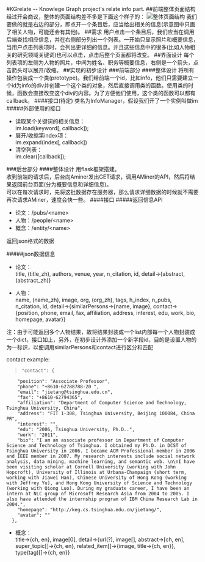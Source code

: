 #KGrelate
-- Knowlege Graph project's relate info part.
##前端整体页面结构
经过开会商议，整体的页面结构差不多是下面这个样子的：
![整体页面结构](mainpage.png)
我们要做的就是右边的部分，即点开一个条目后，应当给出相关的信息(示意图中只画了相关人物，可能还会有其他)。
##需求
用户点击一个条目后，我们应当在调用后端查找相应信息，并在右侧部分列出一个列表。一开始只显示照片和概要信息，当用户点击列表项时，会列出更详细的信息。并且这些信息中的很多(比如人物相关的研究领域关键词)也可以点击，点击后整个页面都将改变。
##界面设计
每个列表项的左侧为人物的照片，中间为姓名、职务等概要信息，右侧是一个箭头，点击箭头可以展开/收缩。
##实现的初步设计
###前端部分
####整体设计
将所有操作包装成一个类(prototype)。我们给前端一个id，比如info，他们只需要建立一个id为info的div并创建一个这个类的对象，然后直接调用类的函数。使用类的时候，函数会直接改变这个div的内容。为了方便他们使用，这个类的函数可以都有callback。
####接口(待定)
类名为InfoManager，假设我们开了一个实例叫做im  
#####外部使用的接口
* 读取某个关键词的相关信息：  
im.load(keyword[, callback]);
* 展开/收缩第index项：  
im.expand(index[, callback])  
* 清空列表：  
im.clear([callback]);

###后台部分
####整体设计
用flask框架搭建。  
收到前端的请求后，后台向Aminer发出GET请求，调用AMiner的API，然后将结果返回前台页面(分为概要信息和详细信息)。  
可以在每次请求时，先将这批数据存在服务器，那么请求详细数据的时候就不需要再次请求AMiner，速度会快一些。
####接口
#####返回信息API
* 论文：/pubs/&lt;name&gt;  
* 人物：/people/&lt;name&gt;  
* 概念：/entity/&lt;name&gt;  

返回json格式的数据  

#####json数据信息
* 论文：  
title, (title_zh), authors, venue, year, n_citation, id, detail->{abstract, (abstract_zh)}  

* 人物：  
name, (name_zh), image, org, (org_zh), tags, h_index, n_pubs, n_citation, id,
detail->{similarPersons->{name, image}, contact->{position, phone, email, fax, affiliation, address, interest, edu, work, bio, homepage, avatar}}

注：由于可能返回多个人物结果，故将结果封装成一个list内部每一个人物封装成一个dict，接口如上，另外，在初步设计外添加一个新字段id，目的是设置人物的为一标识，以便调用similarPersons和contact进行区分和匹配

contact example:  
>     "contact": {
        "position": "Associate Professor",
        "phone": "+8610-62788788-20 ",
        "email": "jietang@tsinghua.edu.cn",
        "fax": "+8610-62794365",
        "affiliation": "Department of Computer Science and Technology, Tsinghua University, China",
        "address": "FIT 1-308, Tsinghua University, Beijing 100084, China PR",
        "interest": "",
        "edu": "2006, Tsinghua University, Ph.D..",
        "work": "2011",
        "bio": "I am an associate professor in Department of Computer Science and Technology of Tsinghua. I obtained my Ph.D. in DCST of Tsinghua University in 2006. I became ACM Professional member in 2006 and IEEE member in 2007. My research interests include social network analysis, data mining, machine learning, and semantic web. \n\nI have been visiting scholar at Cornell University (working with John Hopcroft), University of Illinois at Urbana-Champaign (short term, working with Jiawei Han), Chinese University of Hong Kong (working with Jeffrey Yu), and Hong Kong University of Science and Technology (working with Qiong Luo). During my graduate career, I have been an intern at NLC group of Microsoft Research Asia from 2004 to 2005. I also have attended the internship program of IBM China Research Lab in 2004.",
        "homepage": "http://keg.cs.tsinghua.edu.cn/jietang/",
        "avatar": ""
      },
      
* 概念：  
title->{ch, en}, image[0], 
detail->{url(?), image[], abstract->[ch, en], super_topic[]->{ch, en}, related_item[]->{image, title->{ch, en}}, type(tag)[]->{ch, en}}
